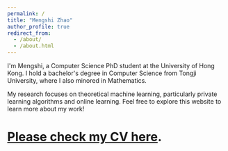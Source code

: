 ```yaml
---
permalink: /
title: "Mengshi Zhao"
author_profile: true
redirect_from: 
  - /about/
  - /about.html
---
```


I'm Mengshi, a Computer Science PhD student at the University of Hong Kong. I hold a bachelor's degree in Computer Science from Tongji University, where I also minored in Mathematics.

My research focuses on theoretical machine learning, particularly private learning algorithms and online learning. Feel free to explore this website to learn more about my work!

[Please check my CV here](../files/Mengshi_PhD_HKU_CV.pdf).
======